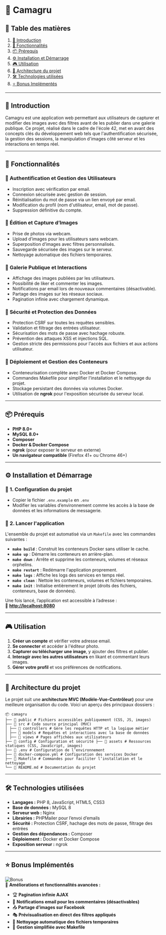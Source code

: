 # 📸 Camagru

## 📌 Table des matières
1. [📖 Introduction](#-introduction)  
2. [🚀 Fonctionnalités](#-fonctionnalités)  
3. [📦 Prérequis](#-prérequis)  
4. [⚙️ Installation et Démarrage](#️-installation-et-démarrage)  
5. [🎮 Utilisation](#-utilisation)  
6. [🔧 Architecture du projet](#-architecture-du-projet)  
7. [🛠 Technologies utilisées](#-technologies-utilisées)  
8. [⭐ Bonus Implémentés](#-bonus-implémentés)

---

## 📖 Introduction
Camagru est une application web permettant aux utilisateurs de capturer et modifier des images avec des filtres avant de les publier dans une galerie publique. Ce projet, réalisé dans le cadre de l'école 42, met en avant des concepts clés du développement web tels que l'authentification sécurisée, la gestion des sessions, la manipulation d'images côté serveur et les interactions en temps réel.

---

## 🚀 Fonctionnalités
### 🔹 **Authentification et Gestion des Utilisateurs**
- Inscription avec vérification par email.
- Connexion sécurisée avec gestion de session.
- Réinitialisation du mot de passe via un lien envoyé par email.
- Modification du profil (nom d'utilisateur, email, mot de passe).
- Suppression définitive du compte.

### 🔹 **Édition et Capture d’Images**
- Prise de photos via webcam.
- Upload d’images pour les utilisateurs sans webcam.
- Superposition d’images avec filtres personnalisés.
- Sauvegarde sécurisée des images sur le serveur.
- Nettoyage automatique des fichiers temporaires.

### 🔹 **Galerie Publique et Interactions**
- Affichage des images publiées par les utilisateurs.
- Possibilité de liker et commenter les images.
- Notifications par email lors de nouveaux commentaires (désactivable).
- Partage des images sur les réseaux sociaux.
- Pagination infinie avec chargement dynamique.

### 🔹 **Sécurité et Protection des Données**
- Protection CSRF sur toutes les requêtes sensibles.
- Validation et filtrage des entrées utilisateur.
- Sécurisation des mots de passe avec hachage robuste.
- Prévention des attaques XSS et injections SQL.
- Gestion stricte des permissions pour l'accès aux fichiers et aux actions utilisateur.

### 🔹 **Déploiement et Gestion des Conteneurs**
- Conteneurisation complète avec Docker et Docker Compose.
- Commandes Makefile pour simplifier l'installation et le nettoyage du projet.
- Stockage persistant des données via volumes Docker.
- Utilisation de **ngrok** pour l'exposition sécurisée du serveur local.

---

## 📦 Prérequis
- **PHP 8.0+**
- **MySQL 8.0+**
- **Composer**
- **Docker & Docker Compose**
- **ngrok** (pour exposer le serveur en externe)
- **Un navigateur compatible** (Firefox 41+ ou Chrome 46+)

---

## ⚙️ Installation et Démarrage

### 🔹 **1. Configuration du projet**
- Copier le fichier `.env.example` en `.env`
- Modifier les variables d’environnement comme les accès à la base de données et les informations de messagerie.

### 🔹 **2. Lancer l'application**
L'ensemble du projet est automatisé via un `Makefile` avec les commandes suivantes :

- **`make build`** : Construit les conteneurs Docker sans utiliser le cache.  
- **`make up`** : Démarre les conteneurs en arrière-plan.  
- **`make down`** : Arrête et supprime les conteneurs, volumes et réseaux orphelins.  
- **`make restart`** : Redémarre l'application proprement.  
- **`make logs`** : Affiche les logs des services en temps réel.  
- **`make clean`** : Nettoie les conteneurs, volumes et fichiers temporaires.  
- **`make init`** : Initialise entièrement le projet (droits des fichiers, conteneurs, base de données).  

Une fois lancé, l’application est accessible à l’adresse :  
🔗 **[http://localhost:8080](http://localhost:8080)**

---

## 🎮 Utilisation

1. **Créer un compte** et vérifier votre adresse email.  
2. **Se connecter** et accéder à l'éditeur photo.  
3. **Capturer ou télécharger une image**, y ajouter des filtres et publier.  
4. **Interagir avec les autres utilisateurs** en likant et commentant leurs images.  
5. **Gérer votre profil** et vos préférences de notifications.  

---

## 🔧 Architecture du projet
Le projet suit une **architecture MVC (Modèle-Vue-Contrôleur)** pour une meilleure organisation du code. Voici un aperçu des principaux dossiers :

```
📦 camagru
├── 📂 public # Fichiers accessibles publiquement (CSS, JS, images)
├── 📂 src # Code source principal (MVC)
│ ├── 📂 controllers # Gère les requêtes HTTP et la logique métier
│ ├── 📂 models # Requêtes et interactions avec la base de données
│ ├── 📂 views # Pages affichées aux utilisateurs
├── 📂 config # Configuration et sécurité ├── 📂 assets # Ressources statiques (CSS, JavaScript, images)
├── 📜 .env # Configuration de l’environnement
├── 📜 docker-compose.yml # Configuration des services Docker
├── 📜 Makefile # Commandes pour faciliter l’installation et le nettoyage
└── 📜 README.md # Documentation du projet
```


---

## 🛠 Technologies utilisées
- **Langages :** PHP 8, JavaScript, HTML5, CSS3  
- **Base de données :** MySQL 8  
- **Serveur web :** Nginx  
- **Librairies :** PHPMailer pour l’envoi d’emails  
- **Sécurité :** Protection CSRF, hachage des mots de passe, filtrage des entrées  
- **Gestion des dépendances :** Composer  
- **Déploiement :** Docker et Docker Compose  
- **Exposition serveur :** ngrok  

---

## ⭐ Bonus Implémentés

![Bonus](https://img.shields.io/badge/BONUS-Implémenté-success)  
📌 **Améliorations et fonctionnalités avancées :**  

- 🏆 **Pagination infinie AJAX**  
- 📩 **Notifications email pour les commentaires (désactivables)**  
- 📤 **Partage d’images sur Facebook**  
- 🎭 **Prévisualisation en direct des filtres appliqués**  
- 🧹 **Nettoyage automatique des fichiers temporaires**  
- 🚀 **Gestion simplifiée avec Makefile**

